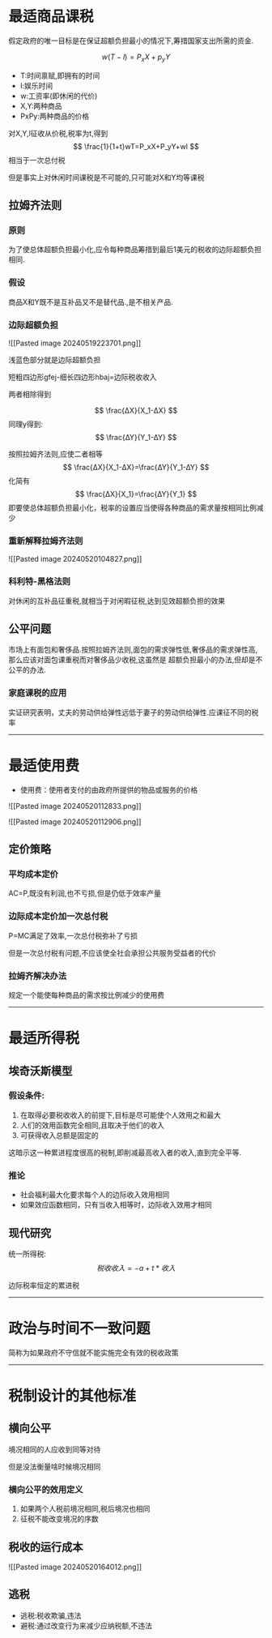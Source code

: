 
# 最适商品课税 

假定政府的唯一目标是在保证超额负担最小的情况下,筹措国家支出所需的资金.

$$
w(T-l)=P_xX+p_yY
$$
* T:时间禀赋,即拥有的时间
* l:娱乐时间
* w:工资率(即休闲的代价)
* X,Y:两种商品
* PxPy:两种商品的价格

对X,Y,l征收从价税,税率为t,得到
$$
\frac{1}{1+t}wT=P_xX+P_yY+wl
$$
相当于一次总付税

但是事实上对休闲时间课税是不可能的,只可能对X和Y均等课税

## 拉姆齐法则

### 原则

为了使总体超额负担最小化,应令每种商品筹措到最后1美元的税收的边际超额负担相同.

### 假设

商品X和Y既不是互补品又不是替代品.,是不相关产品.

### 边际超额负担

![[Pasted image 20240519223701.png]]

浅蓝色部分就是边际超额负担

短粗四边形gfej-细长四边形hbaj=边际税收收入

两者相除得到

$$
\frac{∆X}{X_1-∆X}
$$
同理y得到:
$$
\frac{∆Y}{Y_1-∆Y}
$$

按照拉姆齐法则,应使二者相等
$$
\frac{∆X}{X_1-∆X}=\frac{∆Y}{Y_1-∆Y}
$$
化简有
$$
\frac{∆X}{X_1}=\frac{∆Y}{Y_1}
$$
即要使总体超额负担最小化，税率的设置应当使得各种商品的需求量按相同比例减少

### 重新解释拉姆齐法则

![[Pasted image 20240520104827.png]]

### 科利特-黑格法则

对休闲的互补品征重税,就相当于对闲暇征税,达到见效超额负担的效果

## 公平问题

市场上有面包和奢侈品.按照拉姆齐法则,面包的需求弹性低,奢侈品的需求弹性高,那么应该对面包课重税而对奢侈品少收税,这虽然是 超额负担最小的办法,但却是不公平的办法.

### 家庭课税的应用

实证研究表明，丈夫的劳动供给弹性远低于妻子的劳动供给弹性.应课征不同的税率

----

# 最适使用费

* 使用费：使用者支付的由政府所提供的物品或服务的价格

![[Pasted image 20240520112833.png]]

![[Pasted image 20240520112906.png]]

## 定价策略

### 平均成本定价

 AC=P,既没有利润,也不亏损,但是仍低于效率产量

### 边际成本定价加一次总付税

P=MC满足了效率,一次总付税弥补了亏损

但是一次总付税有问题,不应该使全社会承担公共服务受益者的代价

### 拉姆齐解决办法

规定一个能使每种商品的需求按比例减少的使用费

---

# 最适所得税

## 埃奇沃斯模型

### 假设条件:

1. 在取得必要税收收入的前提下,目标是尽可能使个人效用之和最大
2. 人们的效用函数完全相同,且取决于他们的收入
3. 可获得收入总额是固定的

这暗示这一种累进程度很高的税制,即削减最高收入者的收入,直到完全平等.

### 推论

* 社会福利最大化要求每个人的边际收入效用相同
* 如果效应函数相同，只有当收入相等时，边际收入效用才相同

## 现代研究

统一所得税:
$$
税收收入=-a+t*收入
$$

边际税率恒定的累进税

----

# 政治与时间不一致问题

简称为如果政府不守信就不能实施完全有效的税收政策

----

# 税制设计的其他标准

## 横向公平

境况相同的人应收到同等对待

但是没法衡量啥时候境况相同

### 横向公平的效用定义

1. 如果两个人税前境况相同,税后境况也相同
2. 征税不能改变境况的序数

## 税收的运行成本

![[Pasted image 20240520164012.png]]

## 逃税

* 逃税:税收欺骗,违法
* 避税:通过改变行为来减少应纳税额,不违法
